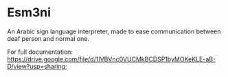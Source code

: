 # Esm3ni
An Arabic sign language interpreter, made to ease communication between deaf person and normal one.

For full documentation: https://drive.google.com/file/d/1IVBVnc0VUCMkBCDSP1byMOKeKLE-aB-D/view?usp=sharing;
